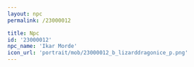 ```yaml
---
layout: npc
permalink: /23000012

title: Npc
id: '23000012'
npc_name: 'Ikar Morde'
icon_url: 'portrait/mob/23000012_b_lizarddragonice_p.png'
---
```

